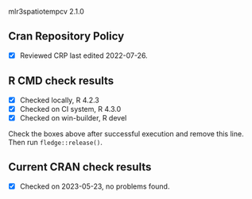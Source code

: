 mlr3spatiotempcv 2.1.0

## Cran Repository Policy

- [x] Reviewed CRP last edited 2022-07-26.

## R CMD check results

- [x] Checked locally, R 4.2.3
- [x] Checked on CI system, R 4.3.0
- [x] Checked on win-builder, R devel

Check the boxes above after successful execution and remove this line. Then run `fledge::release()`.

## Current CRAN check results

- [x] Checked on 2023-05-23, no problems found.
